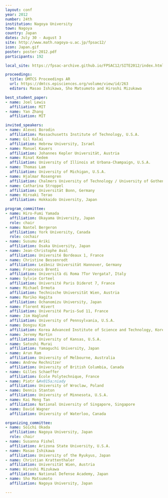 ```yaml
---
layout: conf
year: 2012
number: 24th
institution: Nagoya University
town: Nagoya
country: Japan
dates: July 30 - August 3
site: http://www.math.nagoya-u.ac.jp/fpsac12/
icon: Japan.gif
poster: poster-2012.pdf
participants: 192

local_site: https://fpsac-archive.github.io/FPSAC12/SITE2012/index.html

proceedings:
  title: DMTCS Proceedings AR
  url: https://dmtcs.episciences.org/volume/view/id/263
  editors: Masao Ishikawa, Sho Matsumoto and Hiroshi Mizukawa

best_student_paper:
- name: Joel Lewis
  affiliation: MIT
- name: Yan Zhang
  affiliation: MIT

invited_speakers:
- name: Alexei Borodin
  affiliation: Massachusetts Institute of Technology, U.S.A.
- name: Gil Kalai
  affiliation: Hebrew University, Israel
- name: Manuel Kauers
  affiliation: Johannes Kepler Universität, Austria
- name: Rinat Kedem
  affiliation: University of Illinois at Urbana-Champaign, U.S.A.
- name: Thomas Lam
  affiliation: University of Michigan, U.S.A.
- name: Hjalmar Rosengren
  affiliation: Chalmers University of Technology / University of Gothenburg, Sweden
- name: Catharina Stroppel
  affiliation: Universität Bonn, Germany
- name: Hiroaki Terao
  affiliation: Hokkaido University, Japan

program_committee:
- name: Hiro-Fumi Yamada
  affiliation: Okayama University, Japan
  role: chair
- name: Nantel Bergeron
  affiliation: York University, Canada
  role: cochair
- name: Susumu Ariki
  affiliation: Osaka University, Japan
- name: Jean-Christophe Aval
  affiliation: Université Bordeaux 1, France
- name: Christine Bessenrodt
  affiliation: Leibniz Universität Hannover, Germany
- name: Francesco Brenti
  affiliation: Università di Roma ?Tor Vergata?, Italy
- name: Sylvie Corteel
  affiliation: Université Paris Diderot 7, France
- name: Michael Drmota
  affiliation: Technische Universität Wien, Austria
- name: Mariko Hagita
  affiliation: Ochanomizu University, Japan
- name: Florent Hivert
  affiliation: Université Paris-Sud 11, France
- name: Jim Haglund
  affiliation: University of Pennsylvania, U.S.A.
- name: Dongsu Kim
  affiliation: Korea Advanced Institute of Science and Technology, Korea
- name: Jeremy Martin
  affiliation: University of Kansas, U.S.A.
- name: Satoshi Murai
  affiliation: Yamaguchi University, Japan
- name: Arun Ram
  affiliation: University of Melbourne, Australia
- name: Andrew Rechnitzer
  affiliation: University of British Columbia, Canada
- name: Gilles Schaeffer
  affiliation: École Polytechnique, France
- name: Piotr &#x015a;niady
  affiliation: University of Wroclaw, Poland
- name: Dennis Stanton
  affiliation: University of Minnesota, U.S.A.
- name: Kai Meng Tan
  affiliation: National University of Singapore, Singapore
- name: David Wagner
  affiliation: University of Waterloo, Canada

organizing_committee:
- name: Soichi Okada
  affiliation: Nagoya University, Japan
  role: chair
- name: Susanna Fishel
  affiliation: Arizona State University, U.S.A.
- name: Masao Ishikawa
  affiliation: University of the Ryukyus, Japan
- name: Christian Krattenthaler
  affiliation: Universität Wien, Austria
- name: Hiroshi Mizukawa
  affiliation: National Defense Academy, Japan
- name: Sho Matsumoto
  affiliation: Nagoya University, Japan

---
```


